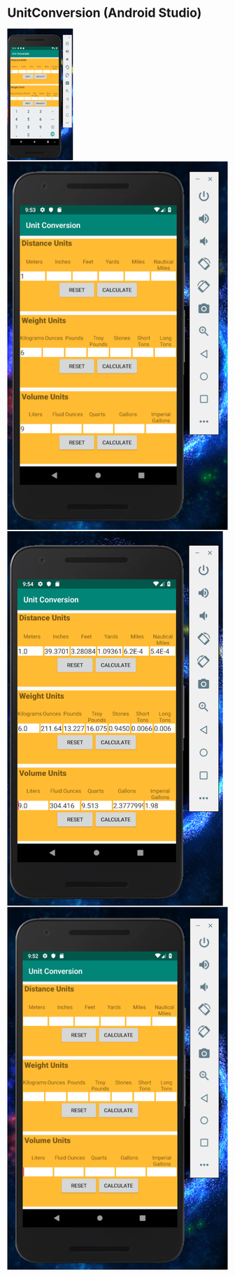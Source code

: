 # UnitConversion (Android Studio)

<img src="https://github.com/SilentHlive/UnitConversion/blob/master/img/1.png" height="300px" width="150px"><br>
<img src="https://github.com/SilentHlive/UnitConversion/blob/master/img/2.png"><br>
<img src="https://github.com/SilentHlive/UnitConversion/blob/master/img/3.png"><br>
<img src="https://github.com/SilentHlive/UnitConversion/blob/master/img/4.png"><br>

